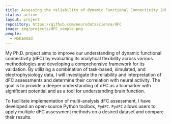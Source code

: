 ```yaml
---
title: Assessing the reliability of dynamic Functional Connectivity (dFC) measurement through a comprehensive validation framework
status: active
layout: project
repository: https://github.com/neurodatascience/dFC
image: img/projects/dFC_sample.png
people:
  - Mohammad
---
```


My Ph.D. project aims to improve our understanding of dynamic functional connectivity (dFC) by evaluating its analytical flexibility across various methodologies and developing a comprehensive framework for its validation. By utilizing a combination of task-based, simulated, and electrophysiology data, I will investigate the reliability and interpretation of dFC assessments and determine their correlation with neural activity. The goal is to provide a deeper understanding of dFC as a biomarker with significant potential and as a tool for understanding brain function.

To facilitate implementation of multi-analysis dFC assessment, I have developed an open-source Python toolbox, `PydFC`. `PydFC` allows users to apply multiple dFC assessment methods on a desired dataset and compare their results.
